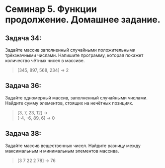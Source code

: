 # Семинар 5. Функции продолжение. Домашнее задание.

## Задача 34:
Задайте массив заполненный случайными положительными трёхзначными числами.
Напишите программу, которая покажет количество чётных чисел в массиве.
>[345, 897, 568, 234] -> 2

## Задача 36:
Задайте одномерный массив, заполненный случайными числами.
Найдите сумму элементов, стоящих на нечётных позициях.
>[3, 7, 23, 12] ->   
>[-4, -6, 89, 6] -> 0

## Задача 38:
Задайте массив вещественных чисел.
Найдите разницу между максимальным и минимальным элементов массива.
>[3 7 22 2 78] -> 76
